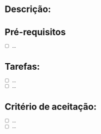 <!-- Certifique-se de ser uma tarefa bem contida. Certifique-se da possibilidade de desmembrar a issue em issues melhores e, caso seja possível, o faça  -->
# Descrição:
<!-- Dê os objetivos da issue, para quê serve, qual issue afeta, que artefato é criado/alterado. Ao citar outras issues, utilize o código delas: #Número_da_issue -->

# Pré-requisitos
<!-- Caso não existam, pode deletar essa parte -->
- [ ] ...

# Tarefas:
<!-- Não economize na listagem de tarefas -->
- [ ] ...
- [ ] ...

# Critério de aceitação:
<!-- O revisor da issue deve marcar esses critérios antes de fechá-la -->
- [ ] ...
- [ ] ...
